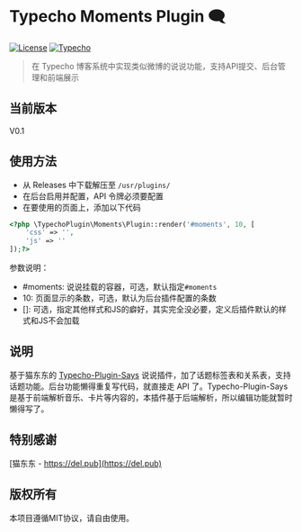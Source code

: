 # Typecho Moments Plugin 🗨️

[![License](https://img.shields.io/badge/License-MIT-blue.svg)](LICENSE)
[![Typecho](https://img.shields.io/badge/Typecho-1.2+-green.svg)](https://typecho.org)

> 在 Typecho 博客系统中实现类似微博的说说功能，支持API提交、后台管理和前端展示

## 当前版本
V0.1

## 使用方法

- 从 Releases 中下载解压至 `/usr/plugins/`
- 在后台启用并配置，API 令牌必须要配置
- 在要使用的页面上，添加以下代码

```php
<?php \TypechoPlugin\Moments\Plugin::render('#moments', 10, [
    'css' => '',
    'js' => ''
]);?>
```
参数说明：

- #moments: 说说挂载的容器，可选，默认指定`#moments`
- 10: 页面显示的条数，可选，默认为后台插件配置的条数
- []: 可选，指定其他样式和JS的癖好，其实完全没必要，定义后插件默认的样式和JS不会加载

## 说明

基于猫东东的 [Typecho-Plugin-Says](https://github.com/xa1st/Typecho-Plugin-Says) 说说插件，加了话题标签表和关系表，支持话题功能。后台功能懒得重复写代码，就直接走 API 了。Typecho-Plugin-Says 是基于前端解析音乐、卡片等内容的，本插件基于后端解析，所以编辑功能就暂时懒得写了。

## 特别感谢

[猫东东 - https://del.pub](https://del.pub)

## 版权所有
本项目遵循MIT协议，请自由使用。
